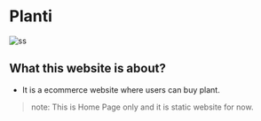 # Planti
![ss](https://github.com/ShrikeshB/Planti/assets/105501579/9b11f5e9-cffb-432d-bb25-99d5a4393731)


## What this website is about?
* It is a ecommerce website where users can buy plant.

> note: This is Home Page only and it is static website for now.

